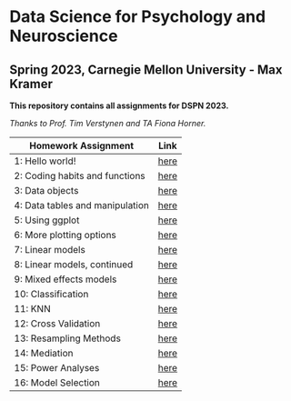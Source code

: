 # Data Science for Psychology and Neuroscience
## Spring 2023, Carnegie Mellon University - Max Kramer

**This repository contains all assignments for DSPN 2023.**

*Thanks to Prof. Tim Verstynen and TA Fiona Horner.*

| Homework Assignment | Link |
| ------------------- | ---- |
| 1: Hello world!     | [here](Homework1_HelloWorld.ipynb) |
| 2: Coding habits and functions | [here](Exercise2.ipynb) |
| 3: Data objects | [here](Exercise3.ipynb) |
| 4: Data tables and manipulation | [here](Exercise4.ipynb) |
| 5: Using ggplot | [here](Exercise5.ipynb) |
| 6: More plotting options | [here](Exercise6.ipynb) |
| 7: Linear models | [here](Exercise7.ipynb) |
| 8: Linear models, continued | [here](Exercise8.ipynb) |
| 9: Mixed effects models | [here](Exercise9.ipynb) |
| 10: Classification | [here](Exercise10.ipynb) |
| 11: KNN | [here](Exercise11.ipynb) |
| 12: Cross Validation | [here](Exercise12.ipynb) |
| 13: Resampling Methods | [here](Exercise13.ipynb) |
| 14: Mediation | [here](Exercise14.ipynb) |
| 15: Power Analyses | [here](Exercise15.ipynb) |
| 16: Model Selection | [here](Exercise16.ipynb) |
